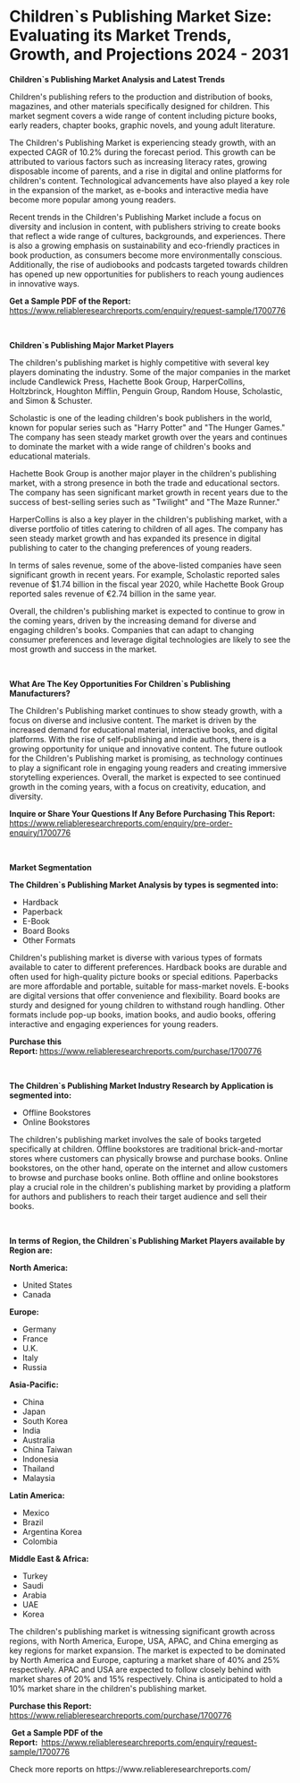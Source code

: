 <p><h1>Children`s Publishing Market Size: Evaluating its Market Trends, Growth, and Projections 2024 - 2031</h1></p><p><strong>Children`s Publishing Market Analysis and Latest Trends</strong></p>
<p><p>Children's publishing refers to the production and distribution of books, magazines, and other materials specifically designed for children. This market segment covers a wide range of content including picture books, early readers, chapter books, graphic novels, and young adult literature. </p><p>The Children's Publishing Market is experiencing steady growth, with an expected CAGR of 10.2% during the forecast period. This growth can be attributed to various factors such as increasing literacy rates, growing disposable income of parents, and a rise in digital and online platforms for children's content. Technological advancements have also played a key role in the expansion of the market, as e-books and interactive media have become more popular among young readers.</p><p>Recent trends in the Children's Publishing Market include a focus on diversity and inclusion in content, with publishers striving to create books that reflect a wide range of cultures, backgrounds, and experiences. There is also a growing emphasis on sustainability and eco-friendly practices in book production, as consumers become more environmentally conscious. Additionally, the rise of audiobooks and podcasts targeted towards children has opened up new opportunities for publishers to reach young audiences in innovative ways.</p></p>
<p><strong>Get a Sample PDF of the Report:&nbsp;</strong> <a href="https://www.reliableresearchreports.com/enquiry/request-sample/1700776">https://www.reliableresearchreports.com/enquiry/request-sample/1700776</a></p>
<p>&nbsp;</p>
<p><strong>Children`s Publishing Major Market Players</strong></p>
<p><p>The children's publishing market is highly competitive with several key players dominating the industry. Some of the major companies in the market include Candlewick Press, Hachette Book Group, HarperCollins, Holtzbrinck, Houghton Mifflin, Penguin Group, Random House, Scholastic, and Simon & Schuster.</p><p>Scholastic is one of the leading children's book publishers in the world, known for popular series such as "Harry Potter" and "The Hunger Games." The company has seen steady market growth over the years and continues to dominate the market with a wide range of children's books and educational materials.</p><p>Hachette Book Group is another major player in the children's publishing market, with a strong presence in both the trade and educational sectors. The company has seen significant market growth in recent years due to the success of best-selling series such as "Twilight" and "The Maze Runner."</p><p>HarperCollins is also a key player in the children's publishing market, with a diverse portfolio of titles catering to children of all ages. The company has seen steady market growth and has expanded its presence in digital publishing to cater to the changing preferences of young readers.</p><p>In terms of sales revenue, some of the above-listed companies have seen significant growth in recent years. For example, Scholastic reported sales revenue of $1.74 billion in the fiscal year 2020, while Hachette Book Group reported sales revenue of €2.74 billion in the same year.</p><p>Overall, the children's publishing market is expected to continue to grow in the coming years, driven by the increasing demand for diverse and engaging children's books. Companies that can adapt to changing consumer preferences and leverage digital technologies are likely to see the most growth and success in the market.</p></p>
<p>&nbsp;</p>
<p><strong>What Are The Key Opportunities For Children`s Publishing Manufacturers?</strong></p>
<p><p>The Children's Publishing market continues to show steady growth, with a focus on diverse and inclusive content. The market is driven by the increased demand for educational material, interactive books, and digital platforms. With the rise of self-publishing and indie authors, there is a growing opportunity for unique and innovative content. The future outlook for the Children's Publishing market is promising, as technology continues to play a significant role in engaging young readers and creating immersive storytelling experiences. Overall, the market is expected to see continued growth in the coming years, with a focus on creativity, education, and diversity.</p></p>
<p><strong>Inquire or Share Your Questions If Any Before Purchasing This Report:</strong> <a href="https://www.reliableresearchreports.com/enquiry/pre-order-enquiry/1700776">https://www.reliableresearchreports.com/enquiry/pre-order-enquiry/1700776</a></p>
<p>&nbsp;</p>
<p><strong>Market Segmentation</strong></p>
<p><strong>The Children`s Publishing Market Analysis by types is segmented into:</strong></p>
<p><ul><li>Hardback</li><li>Paperback</li><li>E-Book</li><li>Board Books</li><li>Other Formats</li></ul></p>
<p><p>Children's publishing market is diverse with various types of formats available to cater to different preferences. Hardback books are durable and often used for high-quality picture books or special editions. Paperbacks are more affordable and portable, suitable for mass-market novels. E-books are digital versions that offer convenience and flexibility. Board books are sturdy and designed for young children to withstand rough handling. Other formats include pop-up books, imation books, and audio books, offering interactive and engaging experiences for young readers.</p></p>
<p><strong>Purchase this Report:&nbsp;</strong><a href="https://www.reliableresearchreports.com/purchase/1700776">https://www.reliableresearchreports.com/purchase/1700776</a></p>
<p>&nbsp;</p>
<p><strong>The Children`s Publishing Market Industry Research by Application is segmented into:</strong></p>
<p><ul><li>Offline Bookstores</li><li>Online Bookstores</li></ul></p>
<p><p>The children's publishing market involves the sale of books targeted specifically at children. Offline bookstores are traditional brick-and-mortar stores where customers can physically browse and purchase books. Online bookstores, on the other hand, operate on the internet and allow customers to browse and purchase books online. Both offline and online bookstores play a crucial role in the children's publishing market by providing a platform for authors and publishers to reach their target audience and sell their books.</p></p>
<p>&nbsp;</p>
<p><strong>In terms of Region, the Children`s Publishing Market Players available by Region are:</strong></p>
<p>
    <p> <strong> North America: </strong>
        <ul>
            <li>United States</li>
            <li>Canada</li>
        </ul>
        </p> 
    <p> <strong> Europe: </strong>
        <ul>
            <li>Germany</li>
            <li>France</li>
            <li>U.K.</li>
            <li>Italy</li>
            <li>Russia</li>
        </ul>
        </p> 
    <p> <strong> Asia-Pacific: </strong>
        <ul>
            <li>China</li>
            <li>Japan</li>
            <li>South Korea</li>
            <li>India</li>
            <li>Australia</li>
            <li>China Taiwan</li>
            <li>Indonesia</li>
            <li>Thailand</li>
            <li>Malaysia</li>
        </ul>
        </p> 
    <p> <strong> Latin America: </strong>
        <ul>
            <li>Mexico</li>
            <li>Brazil</li>
            <li>Argentina Korea</li>
            <li>Colombia</li>
        </ul>
        </p> 
    <p> <strong> Middle East & Africa: </strong>
        <ul>
            <li>Turkey</li>
            <li>Saudi</li>
            <li>Arabia</li>
            <li>UAE</li>
            <li>Korea</li>
        </ul>
    </p>
    </p>
<p><p>The children's publishing market is witnessing significant growth across regions, with North America, Europe, USA, APAC, and China emerging as key regions for market expansion. The market is expected to be dominated by North America and Europe, capturing a market share of 40% and 25% respectively. APAC and USA are expected to follow closely behind with market shares of 20% and 15% respectively. China is anticipated to hold a 10% market share in the children's publishing market.</p></p>
<p><strong>Purchase this Report: </strong><a href="https://www.reliableresearchreports.com/purchase/1700776">https://www.reliableresearchreports.com/purchase/1700776</a></p>
<p>&nbsp;<strong>Get a Sample PDF of the Report:&nbsp;&nbsp;</strong><a href="https://www.reliableresearchreports.com/enquiry/request-sample/1700776">https://www.reliableresearchreports.com/enquiry/request-sample/1700776</a></p>
<p><strong></strong></p>
<p>Check more reports on https://www.reliableresearchreports.com/</p>